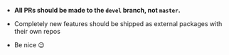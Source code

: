 - **All PRs should be made to the `devel` branch, not `master`.**

- Completely new features should be shipped as external packages with their own repos

- Be nice 😉
